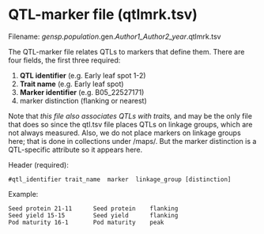 # QTL-marker file (qtlmrk.tsv)
Filename: *gensp.population*.gen.*Author1_Author2_year*.qtlmrk.tsv

The QTL-marker file relates QTLs to markers that define them. There are four fields, the first three required:
1. **QTL identifier** (e.g. Early leaf spot 1-2)
2. **Trait name** (e.g. Early leaf spot)
3. **Marker identifier** (e.g. B05_22527171)
4. marker distinction (flanking or nearest)

Note that *this file also associates QTLs with traits,* and may be the only file that does so since the qtl.tsv file places QTLs on linkage groups,
which are not always measured. Also, we do not place markers on linkage groups here; that is done in collections under /maps/. But the marker distinction
is a QTL-specific attribute so it appears here.

Header (required):
```
#qtl_identifier trait_name  marker  linkage_group [distinction]
```

Example:
```
Seed protein 21-11      Seed protein    flanking
Seed yield 15-15        Seed yield      flanking
Pod maturity 16-1       Pod maturity    peak
```
